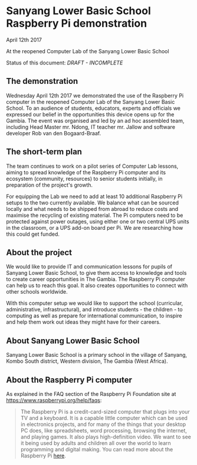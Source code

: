 # Sanyang Lower Basic School Raspberry Pi demonstration

April 12th 2017

At the reopened Computer Lab of the Sanyang Lower Basic School

Status of this document: *DRAFT - INCOMPLETE*

## The demonstration

Wednesday April 12th 2017 we demonstrated the use of the Raspberry Pi computer in the reopened Computer Lab of the Sanyang
Lower Basic School. To an audience of students, educators, experts and officials we expressed our belief in the
opportunities this device opens up for the Gambia. The event was organised and led by an ad hoc assembled team,
including Head Master mr. Ndong, IT teacher mr. Jallow and software developer Rob van den Bogaard-Braaf.

## The short-term plan

The team continues to work on a pilot series of Computer Lab lessons, aiming to spread knowledge of the Raspberry Pi
computer and its ecosystem (community, resources) to senior students initially, in preparation of the project's growth.

For equipping the Lab we need to add at least 10 additional Raspberry Pi setups to the two currently available.
We balance what can be sourced locally and what needs to be shipped from abroad to reduce costs and maximise
the recycling of existing material. The Pi computers need to be protected against power outages, using either one or two
central UPS units in the classroom, or a UPS add-on board per Pi. We are researching how this could get funded.

## About the project

We would like to provide IT and communication lessons for pupils of Sanyang Lower Basic School,
to give them access to knowledge and tools to create career opportunities in The Gambia.
The Raspberry Pi computer can help us to reach this goal. It also creates opportunities to
connect with other schools worldwide.

With this computer setup we would like to support the school (curricular, administrative,
infrastructural), and introduce students - the children - to computing as well as prepare
for international communication, to inspire and help them work out ideas they might
have for their careers.

## About Sanyang Lower Basic School

Sanyang Lower Basic School is a primary school in the village of Sanyang, Kombo South district,
Western division, The Gambia (West Africa).

## About the Raspberry Pi computer

As explained in the FAQ section of the Raspberry Pi Foundation site at https://www.raspberrypi.org/help/faqs:

> The Raspberry Pi is a credit-card-sized computer that plugs into your TV and a keyboard. It is a capable little computer which can be used in electronics projects, and for many of the things that your desktop PC does, like spreadsheets, word processing, browsing the internet, and playing games. It also plays high-definition video. We want to see it being used by adults and children all over the world to learn programming and digital making. You can read more about the Raspberry Pi [here](https://www.raspberrypi.org/help/what-is-a-raspberry-pi/).
